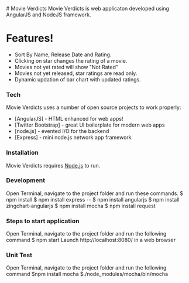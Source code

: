 \# Movie Verdicts
Movie Verdicts is web applicaton developed using AngularJS and NodeJS framework.

# Features!
  - Sort By Name, Release Date and Rating.
  - Clicking on star changes the rating of a movie.
  - Movies not yet rated will show "Not Rated"
  - Movies not yet released, star ratings are read only.
  - Dynamic updation of bar chart with updated ratings.

### Tech
Movie Verdicts uses a number of open source projects to work properly:

* [AngularJS] - HTML enhanced for web apps!
* [Twitter Bootstrap] - great UI boilerplate for modern web apps
* [node.js] - evented I/O for the backend
* [Express] - mini node.js network app framework

### Installation
Movie Verdicts requires [Node.js](https://nodejs.org/) to run.

### Development 
Open Terminal, navigate to the project folder and run these commands.
$ npm install
$ npm install express --
$ npm install angularjs
$ npm install zingchart-angularjs
$ npm install mocha
$ npm install request

### Steps to start application
Open Terminal, navigate to the project folder and run the following command
$ npm start
Launch http://localhost:8080/ in a web browser

### Unit Test
Open Terminal, navigate to the project folder and run the following command
$npm install mocha
$./node_modules/mocha/bin/mocha




